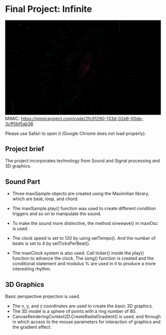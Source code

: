 # Final Project: Infinite
![coding1.png](https://github.com/Yvonne202202/Coding1/blob/a6eaec6308d069bc687b76fc5bb51390ed312a01/coding1.png)
MIMIC: https://mimicproject.com/code/2fc91290-133d-02e8-00de-3cff5bf5ab36

Please use Safari to open it (Google Chrome does not load properly).
## Project brief
The project incorporates technology from Sound and Signal processing and 3D graphics.

## Sound Part
* Three maxiSample objects are created using the Maximilian library, which are beat, loop, and chord. 

* The maxiSample.play() function was used to create different condition triggers and so on to manipulate the sound. 
* To make the sound more distinctive, the method sinewave() in maxiOsc is used. 
* The clock speed is set to 120 by using setTempo(). And the number of beats is set to 4 by setTicksPerBeat().
* The maxiClock system is also used. Call ticker() inside the play() function to advance the clock.
The song() function is created and the conditional statement and modulus % are used in it to produce a more interesting rhythm.

## 3D Graphics
Basic perspective projection is used. 
* The x, y, and z coordinates are used to create the basic 3D graphics. 
* The 3D model is a sphere of points with a ring number of 80.
* CanvasRenderingContext2D.CreateRadialGradient() is used, and through in which access to the mouse parameters for interaction of graphics and the gradient effect.

